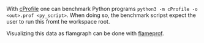 With [cProfile](https://docs.python.org/3/library/profile.html) one can benchmark Python programs `python3 -m cProfile -o <out>.prof <py_script>`.
When doing so, the benchmark scripst expect the user to run this fromt he workspace root.

Visualizing this data as flamgraph can be done with [flameprof](https://pypi.org/project/flameprof/).

